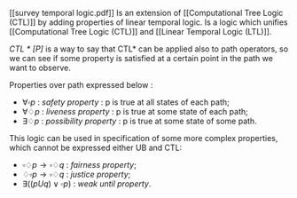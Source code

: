 [[survey temporal logic.pdf]]
Is an extension of [[Computational Tree Logic (CTL)]]  by adding properties of linear temporal logic.
Is a logic which unifies [[Computational Tree Logic (CTL)]] and [[Linear Temporal Logic (LTL)]].

*CTL \* [P]* is a way to say that CTL* can be applied also to path operators, so we can see if some property is satisfied at a certain point in the path we want to observe.

Properties over path expressed below :
- $\forall \square p$ : *safety property* : p is true at all states of each path;
- $\forall \diamondsuit p$ : *liveness property* : p is true at some state of each path;
- $\exists \diamondsuit p$ : *possibility property* : p is true at some state of some path.

This logic can be used in specification of some more complex properties, which cannot be expressed either UB and CTL:
- $\square \diamondsuit p \rightarrow \square \diamondsuit q$  : *fairness property*;
- $\diamondsuit \square p \rightarrow \square \diamondsuit q$ : *justice property*;
- $\exists ((pUq) \lor \square p)$ : *weak until property*.
